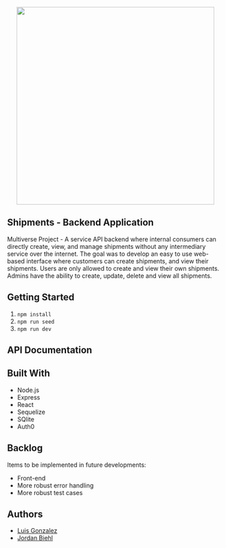 <p align="center">
  <img width="460" height="460" src="https://i.pinimg.com/736x/6d/24/ca/6d24ca1179de2029054c346a7febb40b.jpg">
</p>

## Shipments - Backend Application

Multiverse Project - A service API backend where internal consumers can directly create, view, and manage shipments without any intermediary service over the internet. The goal was to develop an easy to use web-based interface where customers can create shipments, and view their shipments. Users are only allowed to create and view their own shipments. Admins have the ability to create, update, delete and view all shipments.

## Getting Started

1. `npm install`
2. `npm run seed`
3. `npm run dev`

## API Documentation



## Built With

- Node.js
- Express
- React
- Sequelize
- SQlite
- Auth0

## Backlog

Items to be implemented in future developments:

- Front-end
- More robust error handling
- More robust test cases

## Authors
- [Luis Gonzalez](https://github.com/zluigon)
- [Jordan Biehl](https://github.com/jbiehl88)
